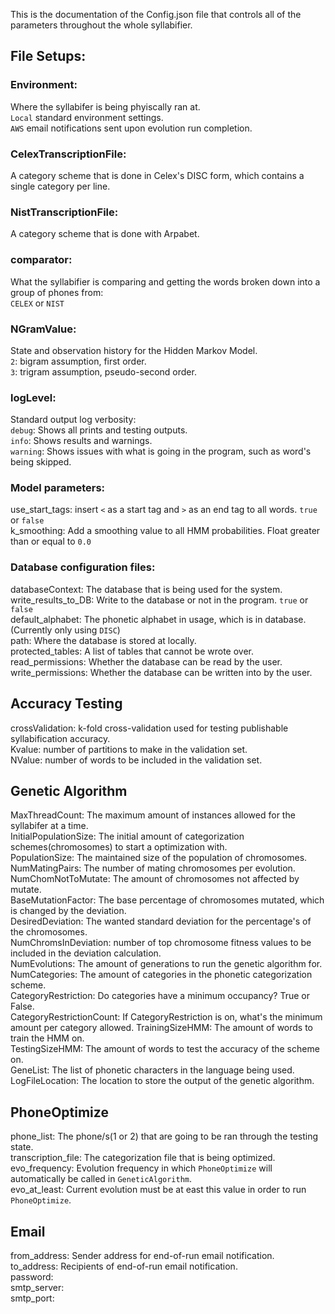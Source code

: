 This is the documentation of the Config.json file that controls all of the parameters throughout the whole syllabifier.

## File Setups:
### Environment:
Where the syllabifer is being phyiscally ran at.  
`Local` standard environment settings.  
`AWS` email notifications sent upon evolution run completion.  
### CelexTranscriptionFile:
A category scheme that is done in Celex's DISC form, which contains a single category per line.
### NistTranscriptionFile:
A category scheme that is done with Arpabet.
### comparator:
What the syllabifier is comparing and getting the words broken down into a group of phones from:  
`CELEX` or `NIST`  
### NGramValue:
State and observation history for the Hidden Markov Model.  
`2`: bigram assumption, first order.  
`3`: trigram assumption, pseudo-second order.  
### logLevel:
Standard output log verbosity:  
`debug`: Shows all prints and testing outputs.  
`info`: Shows results and warnings.  
`warning`: Shows issues with what is going in the program, such as word's being skipped.  

### Model parameters:
use_start_tags: insert `<` as a start tag and `>` as an end tag to all words. `true` or `false`  
k_smoothing: Add a smoothing value to all HMM probabilities. Float greater than or equal to `0.0`  

### Database configuration files:
databaseContext: The database that is being used for the system.  
write_results_to_DB: Write to the database or not in the program. `true` or `false`  
default_alphabet: The phonetic alphabet in usage, which is in database. (Currently only using `DISC`)  
path: Where the database is stored at locally.  
protected_tables: A list of tables that cannot be wrote over.  
read_permissions: Whether the database can be read by the user.  
write_permissions: Whether the database can be written into by the user.  

## Accuracy Testing  
crossValidation: k-fold cross-validation used for testing publishable syllabification accuracy.  
	Kvalue: number of partitions to make in the validation set.  
	NValue: number of words to be included in the validation set.  

## Genetic Algorithm

MaxThreadCount: The maximum amount of instances allowed for the syllabifer at a time.  
InitialPopulationSize: The initial amount of categorization schemes(chromosomes) to start a optimization with.   
PopulationSize: The maintained size of the population of chromosomes.  
NumMatingPairs: The number of mating chromosomes per evolution.  
NumChomNotToMutate: The amount of chromosomes not affected by mutate.  
BaseMutationFactor: The base percentage of chromosomes mutated, which is changed by the deviation.  
DesiredDeviation: The wanted standard deviation for the percentage's of the chromosomes.  
NumChromsInDeviation: number of top chromosome fitness values to be included in the deviation calculation.  
NumEvolutions: The amount of generations to run the genetic algorithm for.  
NumCategories: The amount of categories in the phonetic categorization scheme.  
CategoryRestriction: Do categories have a minimum occupancy? True or False.  
CategoryRestrictionCount: If CategoryRestriction is on, what's the minimum amount per category allowed.
TrainingSizeHMM: The amount of words to train the HMM on.  
TestingSizeHMM: The amount of words to test the accuracy of the scheme on.  
GeneList: The list of phonetic characters in the language being used.  
LogFileLocation: The location to store the output of the genetic algorithm.  

## PhoneOptimize  

phone_list: The phone/s(1 or 2) that are going to be ran through the testing state.  
transcription_file: The categorization file that is being optimized.  
evo_frequency: Evolution frequency in which `PhoneOptimize` will automatically be called in `GeneticAlgorithm`.   
evo_at_least: Current evolution must be at east this value in order to run `PhoneOptimize`.  

## Email  

from_address: Sender address for end-of-run email notification.  
to_address: Recipients of end-of-run email notification.  
password:  
smtp_server:  
smtp_port:  		
